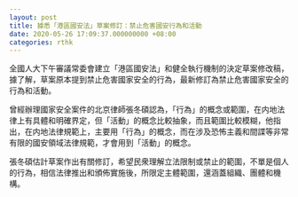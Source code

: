 ```yaml
---
layout: post
title: 據悉「港區國安法」草案修訂：禁止危害國安行為和活動
date: 2020-05-26 17:09:37.000000000 +08:00
categories: rthk
---
```


全國人大下午審議常委會建立「港區國安法」和健全執行機制的決定草案修改稿，據了解，草案原本提到禁止危害國家安全的行為，最新修訂為禁止危害國家安全的行為和活動。

曾經辦理國家安全案件的北京律師張冬碩認為，「行為」的概念或範圍，在内地法律上有具體和明確界定，但「活動」的概念比較抽象，而且範圍比較模糊，他指出，在内地法律規範上，主要用「行為」的概念，而在涉及恐怖主義和間諜等非常有限的國安領域法律規範，才會用到「活動」的概念。

張冬碩估計草案作出有關修訂，希望民衆理解立法限制或禁止的範圍，不單是個人的行為，相信法律推出和頒佈實施後，所限定主體範圍，還涵蓋組織、團體和機構。
